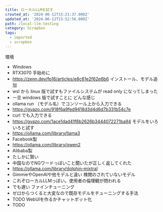 ```yaml
---
title: ローカルLLMを試す
created_at: '2024-06-12T15:21:37.000Z'
updated_at: '2024-06-12T15:52:56.000Z'
path: /local-llm-testing
category: Scrapbox
tags:
  - imported
  - scrapbox
---
```

環境
- Windows
- RTX3070
手始めに
- https://zenn.dev/fp16/articles/e8c61e2f62e6b6
インストール、モデル追加
- wsl から linux 版で試すもファイルシステムが read only になってしまった
- 一旦 windows 版で試すことに
どんな感じ
- ollama run （モデル名）でコンソール上から入力できる
- <https://gyazo.com/918f6a9fed9418d3d4d6d7b331b54c7e>
- curl でも入力できる
- <https://gyazo.com/1ace1dad41f8b2626b3444072271ba94>
モデルをいろいろと試す	
- https://ollama.com/library/llama3
- Facebook製 
- https://ollama.com/library/qwen2
- Alibaba製
- たしかに賢い
- 中国なのでNGワードっぽいこと聞いたが正しく返してくれた
- https://ollama.com/library/dolphin-mixtral
- GimmieやOpenAIや他モデルと違い	検閲のされていないモデル
- これぞローカルLLMっぽい。使用者の倫理観が問われる
- でも遅い
ファインチューニング
- ゼロからつくると大変なので既存モデルをチューニングする手法
- TODO
WebUIを作るかチャットボット化
- TODO
